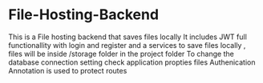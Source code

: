 # File-Hosting-Backend

This is a File hosting backend that saves files locally 
It includes JWT full functionallity with login and register and a services to save files locally , files will be inside /storage folder in the project folder
To change the database connection setting check application propties files 
Authenication Annotation is used to protect routes 
 
